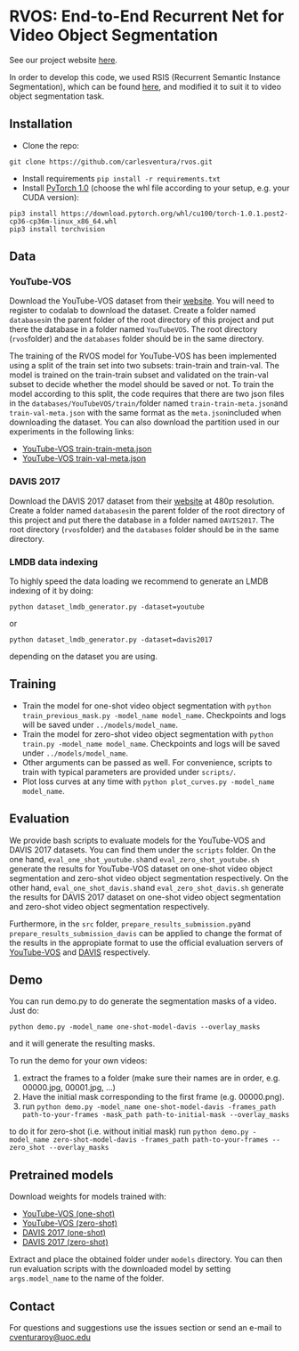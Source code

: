 # RVOS: End-to-End Recurrent Net for Video Object Segmentation

See our project website [here](https://imatge-upc.github.io/rvos/).

In order to develop this code, we used RSIS (Recurrent Semantic Instance Segmentation), which can be found [here](https://github.com/imatge-upc/rsis), and modified it to suit it to video object segmentation task.

## Installation
- Clone the repo:

```shell
git clone https://github.com/carlesventura/rvos.git
```

- Install requirements ```pip install -r requirements.txt``` 
- Install [PyTorch 1.0](http://pytorch.org/) (choose the whl file according to your setup, e.g. your CUDA version):

```shell
pip3 install https://download.pytorch.org/whl/cu100/torch-1.0.1.post2-cp36-cp36m-linux_x86_64.whl
pip3 install torchvision
```

## Data

### YouTube-VOS

Download the YouTube-VOS dataset from their [website](https://youtube-vos.org/home). You will need to register to codalab to download the dataset. Create a folder named ```databases```in the parent folder of the root directory of this project and put there the database in a folder named ```YouTubeVOS```. The root directory (```rvos```folder) and the ```databases``` folder should be in the same directory.

The training of the RVOS model for YouTube-VOS has been implemented using a split of the train set into two subsets: train-train and train-val. The model is trained on the train-train subset and validated on the train-val subset to decide whether the model should be saved or not. To train the model according to this split, the code requires that there are two json files in the ```databases/YouTubeVOS/train/```folder named ```train-train-meta.json```and ```train-val-meta.json``` with the same format as the ```meta.json```included when downloading the dataset. You can also download the partition used in our experiments in the following links:

- [YouTube-VOS train-train-meta.json](https://imatge.upc.edu/web/sites/default/files/projects/segmentation/public_html/rvos-pretrained-models/train-train-meta.json)
- [YouTube-VOS train-val-meta.json](https://imatge.upc.edu/web/sites/default/files/projects/segmentation/public_html/rvos-pretrained-models/train-val-meta.json)

### DAVIS 2017

Download the DAVIS 2017 dataset from their [website](https://davischallenge.org/davis2017/code.html) at 480p resolution. Create a folder named ```databases```in the parent folder of the root directory of this project and put there the database in a folder named ```DAVIS2017```. The root directory (```rvos```folder) and the ```databases``` folder should be in the same directory.

### LMDB data indexing

To highly speed the data loading we recommend to generate an LMDB indexing of it by doing:
```
python dataset_lmdb_generator.py -dataset=youtube
```
or
```
python dataset_lmdb_generator.py -dataset=davis2017
```
depending on the dataset you are using.

## Training

- Train the model for one-shot video object segmentation with ```python train_previous_mask.py -model_name model_name```. Checkpoints and logs will be saved under ```../models/model_name```.
- Train the model for zero-shot video object segmentation with ```python train.py -model_name model_name```. Checkpoints and logs will be saved under ```../models/model_name```. 
- Other arguments can be passed as well. For convenience, scripts to train with typical parameters are provided under ```scripts/```.
- Plot loss curves at any time with ```python plot_curves.py -model_name model_name```.

## Evaluation

We provide bash scripts to  evaluate models for the YouTube-VOS and DAVIS 2017 datasets. You can find them under the ```scripts``` folder. On the one hand, ```eval_one_shot_youtube.sh```and ```eval_zero_shot_youtube.sh``` generate the results for YouTube-VOS dataset on one-shot video object segmentation and zero-shot video object segmentation respectively. On the other hand, ```eval_one_shot_davis.sh```and ```eval_zero_shot_davis.sh``` generate the results for DAVIS 2017 dataset on one-shot video object segmentation and zero-shot video object segmentation respectively. 

Furthermore, in the ```src``` folder, ```prepare_results_submission.py```and ```prepare_results_submission_davis``` can be applied to change the format of the results in the appropiate format to use the official evaluation servers of [YouTube-VOS](https://competitions.codalab.org/competitions/19544) and [DAVIS](https://competitions.codalab.org/competitions/16526) respectively.

## Demo

You can run demo.py to do generate the segmentation masks of a video. Just do:
```
python demo.py -model_name one-shot-model-davis --overlay_masks
```
and it will generate the resulting masks.

To run the demo for your own videos:
1. extract the frames to a folder (make sure their names are in order, e.g. 00000.jpg, 00001.jpg, ...) 
2. Have the initial mask corresponding to the first frame (e.g. 00000.png).
3. run 
  ```python demo.py -model_name one-shot-model-davis -frames_path path-to-your-frames -mask_path path-to-initial-mask --overlay_masks```

to do it for zero-shot (i.e. without initial mask) run
  ```python demo.py -model_name zero-shot-model-davis -frames_path path-to-your-frames --zero_shot --overlay_masks```


## Pretrained models

Download weights for models trained with:

- [YouTube-VOS (one-shot)](https://imatge.upc.edu/web/sites/default/files/projects/segmentation/public_html/rvos-pretrained-models/one-shot-model-youtubevos.zip)
- [YouTube-VOS (zero-shot)](https://imatge.upc.edu/web/sites/default/files/projects/segmentation/public_html/rvos-pretrained-models/zero-shot-model-youtubevos.zip)
- [DAVIS 2017 (one-shot)](https://imatge.upc.edu/web/sites/default/files/projects/segmentation/public_html/rvos-pretrained-models/one-shot-model-davis.zip)
- [DAVIS 2017 (zero-shot)](https://imatge.upc.edu/web/sites/default/files/projects/segmentation/public_html/rvos-pretrained-models/zero-shot-model-davis.zip)

Extract and place the obtained folder under ```models``` directory. 
You can then run evaluation scripts with the downloaded model by setting ```args.model_name``` to the name of the folder.

## Contact

For questions and suggestions use the issues section or send an e-mail to cventuraroy@uoc.edu
